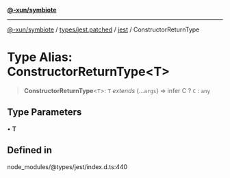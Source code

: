 [**@-xun/symbiote**](../../../../../README.md)

***

[@-xun/symbiote](../../../../../README.md) / [types/jest.patched](../../../README.md) / [jest](../README.md) / ConstructorReturnType

# Type Alias: ConstructorReturnType\<T\>

> **ConstructorReturnType**\<`T`\>: `T` *extends* (...`args`) => infer C ? `C` : `any`

## Type Parameters

• **T**

## Defined in

node\_modules/@types/jest/index.d.ts:440
